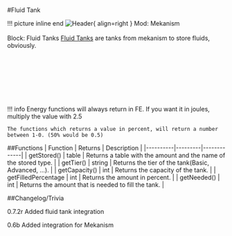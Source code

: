 #Fluid Tank

!!! picture inline end
    ![Header](https://intelligence-modding.de/wp-content/uploads/2021/10/mekanism_creative_fluid_tank_29.png){ align=right }
    Mod: Mekanism <br><br/>
    Block: Fluid Tanks
[Fluid Tanks](https://wiki.aidancbrady.com/wiki/Fluid_Tanks) are tanks from mekanism to store fluids, obviously.

<br><br/>
<br><br/>
<br><br/>

!!! info
    Energy functions will always return in FE. If you want it in joules, multiply the value with 2.5

    The functions which returns a value in percent, will return a number between 1-0. (50% would be 0.5)

##Functions
| Function | Returns | Description |
|----------|---------|-------------|
| getStored() | table | Returns a table with the amount and the name of the stored type. |
| getTier() | string | Returns the tier of the tank(Basic, Advanced, ...). |
| getCapacity() | int | Returns the capacity of the tank. |
| getFilledPercentage | int | Returns the amount in percent. |
| getNeeded() | int | Returns the amount that is needed to fill the tank. |

##Changelog/Trivia

0.7.2r
Added fluid tank integration

0.6b
Added integration for Mekanism
